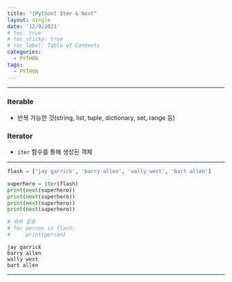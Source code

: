 ```yaml
---
title: "[Python] Iter & Next"
layout: single
date: '12/9/2021'
# toc: true
# toc_sticky: true
# toc_label: Table of Contents
categories:
  - PYTHON
tags:
  - PYTHON
---
```


---
### Iterable
* 반복 가능한 것(string, list, tuple, dictionary, set, range 등)

### Iterator
* ```iter``` 함수를 통해 생성된 객체

---


```python
flash = ['jay garrick', 'barry allen', 'wally west', 'bart allen']

superhero = iter(flash)
print(next(superhero))
print(next(superhero))
print(next(superhero))
print(next(superhero))

# 위와 같음
# for person in flash:
#     print(person)
```

    jay garrick
    barry allen
    wally west
    bart allen

---
